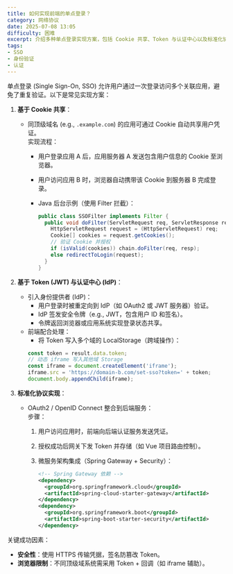 ```yaml
---
title: 如何实现前端的单点登录？
category: 网络协议
date: 2025-07-08 13:05
difficulty: 困难
excerpt: 介绍多种单点登录实现方案，包括 Cookie 共享、Token 与认证中心以及标准化协议，讨论安全性及跨域处理。
tags:
- SSO
- 身份验证
- 认证
---
```

单点登录 (Single Sign-On, SSO) 允许用户通过一次登录访问多个关联应用，避免了重复验证。以下是常见实现方案： 

1. **基于 Cookie 共享**：  
   - 同顶级域名 (e.g., `.example.com`) 的应用可通过 Cookie 自动共享用户凭证。  
     实现流程：  
     - 用户登录应用 A 后，应用服务器 A 发送包含用户信息的 Cookie 至浏览器。  
     - 用户访问应用 B 时，浏览器自动携带该 Cookie 到服务器 B 完成登录。  
     - Java 后台示例（使用 Filter 拦截）：  
     
         ```java
         public class SSOFilter implements Filter {
           public void doFilter(ServletRequest req, ServletResponse resp, FilterChain chain) {
             HttpServletRequest request = (HttpServletRequest) req;
             Cookie[] cookies = request.getCookies();
             // 验证 Cookie 并授权
             if (isValid(cookies)) chain.doFilter(req, resp);
             else redirectToLogin(request);
           }
         }
         ```

2. **基于 Token (JWT) 与认证中心 (IdP)**：  
   - 引入身份提供者 (IdP)：  
     - 用户登录时被重定向到 IdP（如 OAuth2 或 JWT 服务器）验证。  
     - IdP 签发安全令牌（e.g., JWT，包含用户 ID 和签名）。  
     - 令牌返回浏览器或应用系统实现登录状态共享。  
   - 前端配合处理：  
     - 将 Token 写入多个域的 LocalStorage（跨域操作）：  
     ```javascript
     const token = result.data.token;
     // 动态 iframe 写入其他域 Storage
     const iframe = document.createElement('iframe');
     iframe.src = 'https://domain-b.com/set-sso?token=' + token;
     document.body.appendChild(iframe);
     ```
   
3. **标准化协议实现**：  
   - OAuth2 / OpenID Connect 整合到后端服务：  
     步骤：  
     1. 用户访问应用时，前端向后端认证服务发送凭证。  
     2. 授权成功后网关下发 Token 并存储（如 Vue 项目路由控制）。  
     3. 微服务架构集成（Spring Gateway + Security）：  
         
         ```xml
         <!-- Spring Gateway 依赖 -->
         <dependency>
           <groupId>org.springframework.cloud</groupId>
           <artifactId>spring-cloud-starter-gateway</artifactId>
         </dependency>
         <dependency>
           <groupId>org.springframework.boot</groupId>
           <artifactId>spring-boot-starter-security</artifactId>
         </dependency>
         ```

关键成功因素：  
- **安全性**：使用 HTTPS 传输凭据，签名防篡改 Token。  
- **浏览器限制**：不同顶级域系统需采用 Token + 回调（如 iframe 辅助）。

